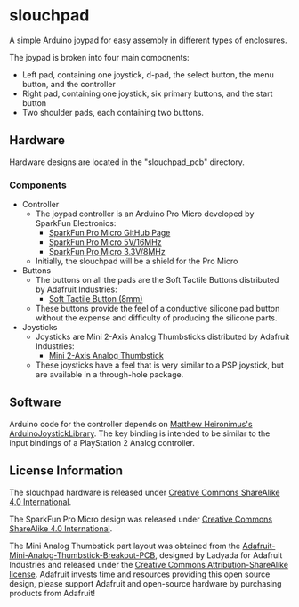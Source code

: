 # slouchpad
A simple Arduino joypad for easy assembly in different types of enclosures.  

The joypad is broken into four main components:  
* Left pad, containing one joystick, d-pad, the select button, the menu button, and the controller
* Right pad, containing one joystick, six primary buttons, and the start button
* Two shoulder pads, each containing two buttons.  

## Hardware
Hardware designs are located in the "slouchpad_pcb" directory.
### Components
* Controller
  * The joypad controller is an Arduino Pro Micro developed by SparkFun Electronics:
    * [SparkFun Pro Micro GitHub Page](https://github.com/sparkfun/Pro_Micro)
    * [SparkFun Pro Micro 5V/16MHz](https://www.sparkfun.com/products/12640)
    * [SparkFun Pro Micro 3.3V/8MHz](https://www.sparkfun.com/products/12587)
  * Initially, the slouchpad will be a shield for the Pro Micro
* Buttons
  * The buttons on all the pads are the Soft Tactile Buttons distributed by Adafruit Industries:
    * [Soft Tactile Button (8mm)](https://www.adafruit.com/products/3101)
  * These buttons provide the feel of a conductive silicone pad button without the expense and difficulty of producing the silicone parts.
* Joysticks
  * Joysticks are Mini 2-Axis Analog Thumbsticks distributed by Adafruit Industries:
    * [Mini 2-Axis Analog Thumbstick](https://www.adafruit.com/products/2765)
  * These joysticks have a feel that is very similar to a PSP joystick, but are available in a through-hole package.  

## Software
Arduino code for the controller depends on [Matthew Heironimus's](https://github.com/MHeironimus) [ArduinoJoystickLibrary](https://github.com/MHeironimus/ArduinoJoystickLibrary).  The key binding is intended to be similar to the input bindings of a PlayStation 2 Analog controller.  

## License Information
The slouchpad hardware is released under [Creative Commons ShareAlike 4.0 International](https://creativecommons.org/licenses/by-sa/4.0/).  

The SparkFun Pro Micro design was released under [Creative Commons ShareAlike 4.0 International](https://creativecommons.org/licenses/by-sa/4.0/).  

The Mini Analog Thumbstick part layout was obtained from the [Adafruit-Mini-Analog-Thumbstick-Breakout-PCB](https://github.com/adafruit/Adafruit-Mini-Analog-Thumbstick-Breakout-PCB), designed by Ladyada for Adafruit Industries and released under the [Creative Commons Attribution-ShareAlike license](https://creativecommons.org/licenses/by-sa/3.0/).  Adafruit invests time and resources providing this open source design, please support Adafruit and open-source hardware by purchasing products from Adafruit!
